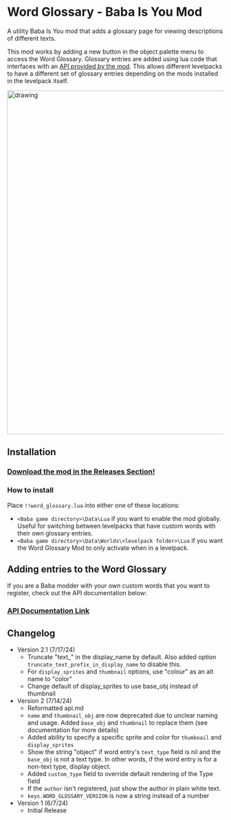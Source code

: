 # Word Glossary - Baba Is You Mod
A utility Baba Is You mod that adds a glossary page for viewing descriptions of different texts.

This mod works by adding a new button in the object palette menu to access the Word Glossary. Glossary entries are added using lua code that interfaces with an [API provided by the mod](api.md). This allows different levelpacks to have a different set of glossary entries depending on the mods installed in the levelpack itself.

<img src="word_glossary_demo.gif" alt="drawing" width="800"/>

## Installation
### [Download the mod in the Releases Section!](https://github.com/PlasmaFlare/baba-word-glossary/releases)

### How to install

Place `!!word_glossary.lua` into either one of these locations:

- `<Baba game directory>\Data\Lua` if you want to enable the mod globally. Useful for switching between levelpacks that have custom words with their own glossary entries.
- `<Baba game directory>\Data\Worlds\<levelpack folder>\Lua` if you want the Word Glossary Mod to only activate when in a levelpack.

## Adding entries to the Word Glossary

If you are a Baba modder with your own custom words that you want to register, check out the API documentation below:

### [API Documentation Link](api.md)

## Changelog
- Version 2.1 (7/17/24)
  - Truncate "text_" in the display_name by default. Also added option `truncate_text_prefix_in_display_name` to disable this.
  - For `display_sprites` and `thumbnail` options, use "colour" as an alt name to "color"
  - Change default of display_sprites to use base_obj instead of thumbnail
- Version 2 (7/14/24)
  - Reformatted api.md
  - `name` and `thumbnail_obj` are now deprecated due to unclear naming and usage. Added `base_obj` and `thumbnail` to replace them (see documentation for more details)
  - Added ability to specify a specific sprite and color for `thumbnail` and `display_sprites`
  - Show the string "object" if word entry's `text_type` field is nil and the `base_obj` is not a text type. In other words, if the word entry is for a non-text type, display object.
  - Added `custom_type` field to override default rendering of the Type field
  - If the `author` isn't registered, just show the author in plain white text.
  - `keys.WORD_GLOSSARY_VERSION` is now a string instead of a number
- Version 1 (6/7/24)
  - Initial Release
